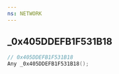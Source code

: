```yaml
---
ns: NETWORK
---
```

## _0x405DDEFB1F531B18

```c
// 0x405DDEFB1F531B18
Any _0x405DDEFB1F531B18();
```


